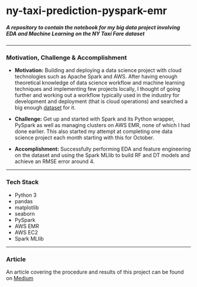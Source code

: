 # ny-taxi-prediction-pyspark-emr
<h5>A repository to contain the notebook for my big data project involving EDA and Machine Learning on the NY Taxi Fare dataset</h5>

***
### Motivation, Challenge & Accomplishment

* **Motivation:** Building and deploying a data science project with cloud technologies such as Apache Spark and AWS. After having enough theoretical knowledge of data science 
workflow and machine learning techniques and implementing few projects locally, I thought of going further and working out a workflow typically used in the industry for development
and deployment (that is cloud operations) and searched a big enough [dataset](https://www.kaggle.com/c/new-york-city-taxi-fare-prediction) for it.

* **Challenge:** Get up and started with Spark and its Python wrapper, PySpark as well as managing clusters on AWS EMR, none of which I had done earlier. This also started my attempt
at completing one data science project each month starting with this for October.

* **Accomplishment:** Successfully performing EDA and feature engineering on the dataset and using the Spark MLlib to build RF and DT models and achieve an RMSE error around 4. 

***

### Tech Stack

* Python 3
* pandas
* matplotlib
* seaborn
* PySpark
* AWS EMR
* AWS EC2
* Spark MLlib

***

### Article
An article covering the procedure and results of this project can be found on [Medium](https://pub.towardsai.net/introduction-to-pyspark-via-aws-emr-and-hands-on-eda-de1866d641f5?gi=baeb31501644)
